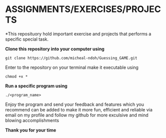 # ASSIGNMENTS/EXERCISES/PROJECTS
*This reposituory hold important exercise and projects that performs a specific special task.

**Clone this repository into your computer using**
```shell
git clone https://github.com/micheal-ndoh/Guessing_GAME.git
```
Enter to the repository on your terminal make it executable using
```shell
chmod +x *
```
**Run a specific program using** 
```shell
./<program_name>
```
Enjoy the program and send your feedback and features which you recommend can be added to make it more fun, efficient and reliable via email on my profile and follow my github for more exculsive and mind blowing accomplishments 

**Thank you for your time**



